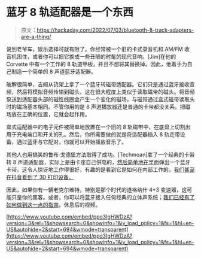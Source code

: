 # 蓝牙 8 轨适配器是一个东西

> 原文：<https://hackaday.com/2022/07/03/bluetooth-8-track-adapters-are-a-thing/>

说到老爷车，娱乐选择可就有限了。你经常被一个旧的卡式录音机和 AM/FM 收音机困住，或者你可以把它换成一些丑陋的时髦的现代音响。[Jim]在他的 Corvette 中有一个工作的 8 轨道甲板，并且不想将其替换掉。因此，他着手为自己制造一个简单的 8 声道蓝牙适配器。

破解很简单，吉姆从货架上拿了一个蓝牙转磁带适配器。它们只是通过蓝牙接收音频，然后将模拟音频传输到磁头，这在很大程度上类似于读取磁带的磁头。将音频泵送到适配器头部的磁性线圈会产生一个变化的磁场，与磁带通过盒式磁带读取头时的磁场基本相同。不管你用的是 8 声道播放器还是普通的卡带都没关系。把磁场放在正确的位置，它就会起作用。

盒式适配器中的电子元件被简单地放置在一个旧的 8 轨磁带中，在底盘上切割出用于充电端口和开关的孔。然后，你所需要做的就是将适配器插入 8 轨走带设备，通过蓝牙与它配对，你就可以开始播放音乐了。

其他人也用搞笑的鲁布·戈德堡方法取得了成功。[Techmoan]拿了一个经典的卡带转 8 声道适配器，实际上是由卡座自己供电的，[然后简单地在](https://www.youtube.com/watch?v=ppo3IgHWDzA&t=694s)里面弹出一个蓝牙卡带。这令人惊讶地工作得很好，有趣的是看到它是如何在内部工作的。[我们甚至在抖音看到了 3D 打印设备。](https://twitter.com/lindseybieda/status/1537181783866736646)

因此，如果你有一辆老克尔维特，特别是那个时代的道格纳什 4+3 变速器，这可能只是你的黑客。或者，你可以将蓝牙接入任何经典的立体声系统；[我们已经有了如何做到这一点的指南](https://hackaday.com/2021/07/28/how-to-modify-your-car-stereo-for-bluetooth-or-aux-in/)。休息后的视频。

 [https://www.youtube.com/embed/ppo3IgHWDzA?version=3&rel=1&showsearch=0&showinfo=1&iv_load_policy=1&fs=1&hl=en-US&autohide=2&start=694&wmode=transparent](https://www.youtube.com/embed/ppo3IgHWDzA?version=3&rel=1&showsearch=0&showinfo=1&iv_load_policy=1&fs=1&hl=en-US&autohide=2&start=694&wmode=transparent)

